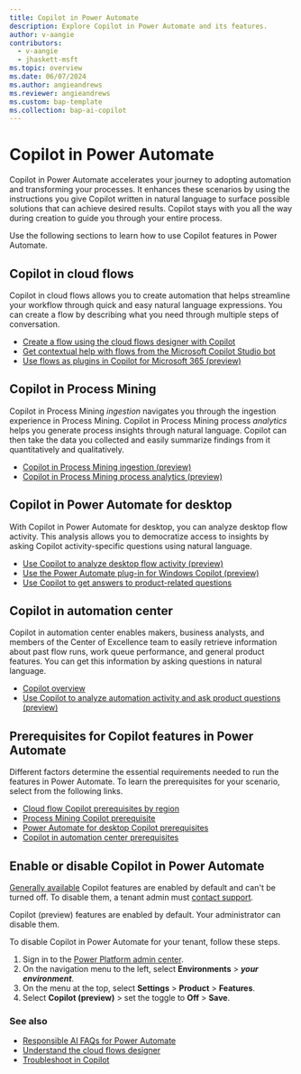 ```yaml
---
title: Copilot in Power Automate
description: Explore Copilot in Power Automate and its features.
author: v-aangie
contributors:
  - v-aangie
  - jhaskett-msft
ms.topic: overview
ms.date: 06/07/2024
ms.author: angieandrews
ms.reviewer: angieandrews
ms.custom: bap-template
ms.collection: bap-ai-copilot
---
```


# Copilot in Power Automate

Copilot in Power Automate accelerates your journey to adopting automation and transforming your processes. It enhances these scenarios by using the instructions you give Copilot written in natural language to surface possible solutions that can achieve desired results. Copilot stays with you all the way during creation to guide you through your entire process.

Use the following sections to learn how to use Copilot features in Power Automate.

## Copilot in cloud flows

Copilot in cloud flows allows you to create automation that helps streamline your workflow through quick and easy natural language expressions. You can create a flow by describing what you need through multiple steps of conversation.

- [Create a flow using the cloud flows designer with Copilot](get-started-with-copilot.md#create-a-flow-using-the-cloud-flows-designer-with-copilot)
- [Get contextual help with flows from the Microsoft Copilot Studio bot](contextual-help-bot.md)
- [Use flows as plugins in Copilot for Microsoft 365 (preview)](flow-plugins-m365.md)

## Copilot in Process Mining

Copilot in Process Mining *ingestion* navigates you through the ingestion experience in Process Mining. Copilot in Process Mining process *analytics* helps you generate process insights through natural language. Copilot can then take the data you collected and easily summarize findings from it quantitatively and qualitatively.

- [Copilot in Process Mining ingestion (preview)](process-mining-copilot-in-ingestion.md)
- [Copilot in Process Mining process analytics (preview)](process-mining-copilot-in-process-analytics.md)

## Copilot in Power Automate for desktop

With Copilot in Power Automate for desktop, you can analyze desktop flow activity. This analysis allows you to democratize access to insights by asking Copilot activity-specific questions using natural language.

- [Use Copilot to analyze desktop flow activity (preview)](desktop-flows/use-copilot-to-analyze-desktopflow-activity.md)
- [Use the Power Automate plug-in for Windows Copilot (preview)](desktop-flows/win-copilot-plug-in.md)
- [Use Copilot to get answers to product-related questions](desktop-flows/copilot-in-power-automate-for-desktop.md#how-to-use-copilot-to-get-answers-to-product-related-questions)

## Copilot in automation center

Copilot in automation center enables makers, business analysts, and members of the Center of Excellence team to easily retrieve information about past flow runs, work queue performance, and general product features. You can get this information by asking questions in natural language.

- [Copilot overview](automation-center-overview.md#copilot)
- [Use Copilot to analyze automation activity and ask product questions (preview)](automation-center-copilot.md)

## Prerequisites for Copilot features in Power Automate

Different factors determine the essential requirements needed to run the features in Power Automate. To learn the prerequisites for your scenario, select from the following links.

- [Cloud flow Copilot prerequisites by region](get-started-with-copilot.md#availability-by-region)
- [Process Mining Copilot prerequisite](process-mining-copilot-in-ingestion.md#prerequisite)
- [Power Automate for desktop Copilot prerequisites](desktop-flows/copilot-in-power-automate-for-desktop.md#prerequisites)
- [Copilot in automation center prerequisites](automation-center-copilot.md#prerequisites)

## Enable or disable Copilot in Power Automate

[Generally available](/power-platform/admin/general-availability-deployment) Copilot features are enabled by default and can't be turned off. To disable them, a tenant admin must [contact support](/power-platform/admin/get-help-support).

Copilot (preview) features are enabled by default. Your administrator can disable them.

To disable Copilot in Power Automate for your tenant, follow these steps.

1. Sign in to the [Power Platform admin center](https://admin.powerplatform.microsoft.com/home).
1. On the navigation menu to the left, select **Environments** > ***your environment***.
1. On the menu at the top, select **Settings** > **Product** > **Features**.
1. Select **Copilot (preview)** > set the toggle to **Off** > **Save**.

### See also

- [Responsible AI FAQs for Power Automate](responsible-ai-overview.md)
- [Understand the cloud flows designer](flows-designer.md)
- [Troubleshoot in Copilot](fix-flow-failures.md#troubleshoot-in-copilot)
